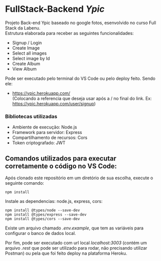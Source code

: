 # FullStack-Backend *Ypic*

Projeto Back-end Ypic baseado no google fotos, esenvolvido no curso Full Stack da Labenu. <br/>
Estrutura elaborada para receber as seguintes funcionalidades:

- Signup / Login
- Create Image
- Select all images 
- Select image by Id
- Create Album
- View Album

Pode ser executado pelo terminal do VS Code ou pelo deploy feito. Sendo ele:
- https://ypic.herokuapp.com/  <br/> 
(Colocando a referencia que deseja usar após a / no final do link. Ex: https://ypic.herokuapp.com/user/signup)

### Bibliotecas utilizadas

- Ambiente de execução: Node.js
- Framework para servidor: Express
- Compartilhamento de recursos: Cors
- Token criptografado: JWT

## Comandos utilizados para executar corretamente o código no VS Code:

Após clonado este repositório em um diretório de sua escolha, execute o seguinte comando:
```
npm install
```
Instale as dependencias: node.js, express, cors:
```
npm install @types/node --save-dev
npm install @types/express --save-dev
npm install @types/cors --save-dev
```

Existe um arquivo chamado *.env.example*, que tem as variáveis para configurar o banco de dados local. <br/>

Por fim, pode ser executado com url local *localhost:3003* (contém um arquivo *.rest* que pode ser utilizado para rodar, não precisando utilizar Postman) ou pela que foi feito deploy na plataforma Heroku.